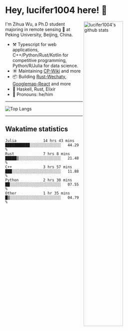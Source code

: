 # Hey, lucifer1004 here! :wave:

<img width="50%" align="right" alt="lucifer1004's github stats" src="https://github-readme-stats.vercel.app/api?username=lucifer1004&show_icons=true">

I'm Zihua Wu, a Ph.D student majoring in remote sensing :satellite: at Peking University, Beijing, China.

- :hammer_and_pick: Typescript for web applications, C++/Python/Rust/Kotlin for competitive programming, Python/R/Julia for data science.
- :sunny: Maintaining [CP-Wiki](https://cp-wiki.vercel.app) and more 
- :package: Building [Rust-Wechaty](https://github.com/wechaty/rust-wechaty), [Googlemap-React](https://github.com/googlemap-react/googlemap-react) and more
- :seedling: Haskell, Rust, Elixir
- :man: Pronouns: he/him

---

![Top Langs](https://github-readme-stats.vercel.app/api/top-langs/?username=lucifer1004&layout=compact)

---

## Wakatime statistics

<!--START_SECTION:waka-->

```text
Julia            14 hrs 43 mins  ███████████░░░░░░░░░░░░░░   44.29 %
Rust             7 hrs 8 mins    █████▒░░░░░░░░░░░░░░░░░░░   21.48 %
C++              3 hrs 57 mins   ███░░░░░░░░░░░░░░░░░░░░░░   11.88 %
Python           2 hrs 30 mins   ██░░░░░░░░░░░░░░░░░░░░░░░   07.55 %
Other            1 hr 35 mins    █▒░░░░░░░░░░░░░░░░░░░░░░░   04.79 %
```

<!--END_SECTION:waka-->
